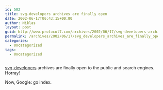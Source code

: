 ```yaml
---
id: 502
title: svg-developers archives are finally open
date: 2002-06-17T00:43:15+00:00
author: Niklas
layout: post
guid: http://www.protocol7.com/archives/2002/06/17/svg-developers-archives-are-finally-open/
permalink: /archives/2002/06/17/svg_developers_archives_are_finally_open/
categories:
  - Uncategorized
tags:
  - Uncategorized
---
```

<div class='microid-0412f144d33b8e7f0cb59490a8ef0a439887880f'>
  <p>
    <a href="http://groups.yahoo.com/group/svg-developers/">svg-developers</a> archives are finally open to the public and search engines. Horray!
  </p>
  
  <p>
    Now, Google: go index.
  </p>
</div>